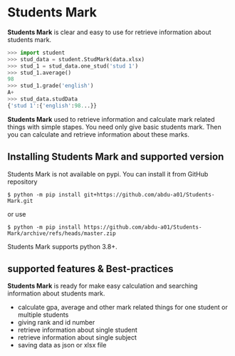 # Students Mark 
**Students Mark** is clear and easy to use for retrieve information about students mark.

```python
>>> import student
>>> stud_data = student.StudMark(data.xlsx)
>>> stud_1 = stud_data.one_stud('stud 1')
>>> stud_1.average()
98
>>> stud_1.grade('english')
A+
>>> stud_data.studData
{'stud 1':{'english':98...}}
```
**Students Mark** used to retrieve information and calculate mark related things with simple stapes. You need only give basic students mark. Then you can calculate and retrieve information about these marks.

## Installing Students Mark and supported version
Students Mark is not available on pypi.
You can install it from GitHub repository 

```console
$ python -m pip install git+https://github.com/abdu-a01/Students-Mark.git
```
or use
```console
$ python -m pip install https://github.com/abdu-a01/Students-Mark/archive/refs/heads/master.zip
```
Students Mark supports python 3.8+.

## supported features & Best-practices

**Students Mark** is ready for make easy calculation and searching information about students mark.

- calculate gpa, average and other mark related things for one student or multiple students
- giving rank and id number
- retrieve information about single student 
- retrieve information about single subject
- saving data as json or xlsx file 



